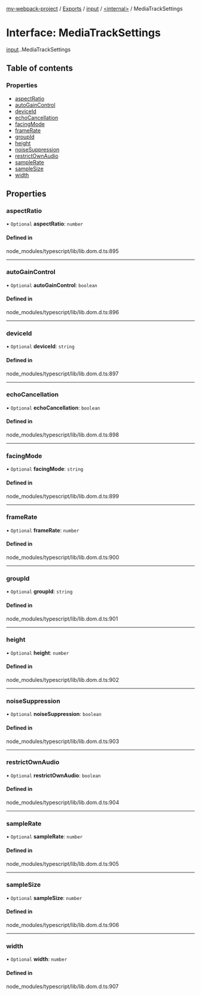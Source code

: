 [my-webpack-project](../README.md) / [Exports](../modules.md) / [input](../modules/input.md) / [<internal\>](../modules/input._internal_.md) / MediaTrackSettings

# Interface: MediaTrackSettings

[input](../modules/input.md).[<internal>](../modules/input._internal_.md).MediaTrackSettings

## Table of contents

### Properties

- [aspectRatio](input._internal_.MediaTrackSettings.md#aspectratio)
- [autoGainControl](input._internal_.MediaTrackSettings.md#autogaincontrol)
- [deviceId](input._internal_.MediaTrackSettings.md#deviceid)
- [echoCancellation](input._internal_.MediaTrackSettings.md#echocancellation)
- [facingMode](input._internal_.MediaTrackSettings.md#facingmode)
- [frameRate](input._internal_.MediaTrackSettings.md#framerate)
- [groupId](input._internal_.MediaTrackSettings.md#groupid)
- [height](input._internal_.MediaTrackSettings.md#height)
- [noiseSuppression](input._internal_.MediaTrackSettings.md#noisesuppression)
- [restrictOwnAudio](input._internal_.MediaTrackSettings.md#restrictownaudio)
- [sampleRate](input._internal_.MediaTrackSettings.md#samplerate)
- [sampleSize](input._internal_.MediaTrackSettings.md#samplesize)
- [width](input._internal_.MediaTrackSettings.md#width)

## Properties

### aspectRatio

• `Optional` **aspectRatio**: `number`

#### Defined in

node_modules/typescript/lib/lib.dom.d.ts:895

___

### autoGainControl

• `Optional` **autoGainControl**: `boolean`

#### Defined in

node_modules/typescript/lib/lib.dom.d.ts:896

___

### deviceId

• `Optional` **deviceId**: `string`

#### Defined in

node_modules/typescript/lib/lib.dom.d.ts:897

___

### echoCancellation

• `Optional` **echoCancellation**: `boolean`

#### Defined in

node_modules/typescript/lib/lib.dom.d.ts:898

___

### facingMode

• `Optional` **facingMode**: `string`

#### Defined in

node_modules/typescript/lib/lib.dom.d.ts:899

___

### frameRate

• `Optional` **frameRate**: `number`

#### Defined in

node_modules/typescript/lib/lib.dom.d.ts:900

___

### groupId

• `Optional` **groupId**: `string`

#### Defined in

node_modules/typescript/lib/lib.dom.d.ts:901

___

### height

• `Optional` **height**: `number`

#### Defined in

node_modules/typescript/lib/lib.dom.d.ts:902

___

### noiseSuppression

• `Optional` **noiseSuppression**: `boolean`

#### Defined in

node_modules/typescript/lib/lib.dom.d.ts:903

___

### restrictOwnAudio

• `Optional` **restrictOwnAudio**: `boolean`

#### Defined in

node_modules/typescript/lib/lib.dom.d.ts:904

___

### sampleRate

• `Optional` **sampleRate**: `number`

#### Defined in

node_modules/typescript/lib/lib.dom.d.ts:905

___

### sampleSize

• `Optional` **sampleSize**: `number`

#### Defined in

node_modules/typescript/lib/lib.dom.d.ts:906

___

### width

• `Optional` **width**: `number`

#### Defined in

node_modules/typescript/lib/lib.dom.d.ts:907
